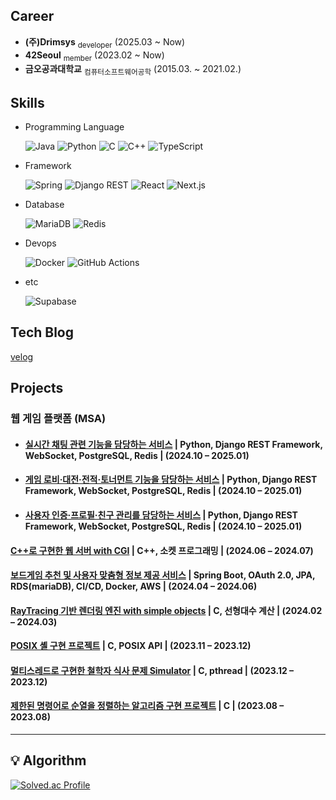 ## Career
- **(주)Drimsys** <sub>developer</sub> (2025.03 ~ Now)
- **42Seoul** <sub>member</sub> (2023.02 ~ Now)
- **금오공과대학교** <sub>컴퓨터소프트웨어공학</sub> (2015.03. ~ 2021.02.)

## Skills
- Programming Language

  ![Java](https://img.shields.io/badge/java-007396?style=flat&logo=java&logoColor=white)
  ![Python](https://img.shields.io/badge/Python-3776AB?style=flat&logo=python&logoColor=white)
  ![C](https://img.shields.io/badge/C-A8B9CC?style=flat&logo=c&logoColor=black)
  ![C++](https://img.shields.io/badge/C++-00599C?style=flat&logo=c%2B%2B&logoColor=white)
  ![TypeScript](https://img.shields.io/badge/TypeScript-3178C6?style=flat&logo=typescript&logoColor=white)

- Framework
  
  ![Spring](https://img.shields.io/badge/Spring-6DB33F?style=flat&logo=spring&logoColor=white)
  ![Django REST](https://img.shields.io/badge/Django%20REST-092E20?style=flat&logo=django&logoColor=white)
  ![React](https://img.shields.io/badge/React-20232A?style=flat&logo=react&logoColor=61DAFB)
  ![Next.js](https://img.shields.io/badge/Next.js-000000?style=flat&logo=nextdotjs&logoColor=white)

- Database

  ![MariaDB](https://img.shields.io/badge/MariaDB-003545?style=flat&logo=mariadb&logoColor=white)
  ![Redis](https://img.shields.io/badge/Redis-DC382D?style=flat&logo=redis&logoColor=white)

- Devops
  
  ![Docker](https://img.shields.io/badge/Docker-2496ED?style=flat&logo=docker&logoColor=white)
  ![GitHub Actions](https://img.shields.io/badge/GitHub%20Actions-2088FF?style=flat&logo=githubactions&logoColor=white)

- etc

  ![Supabase](https://img.shields.io/badge/Supabase-3ECF8E?style=flat&logo=supabase&logoColor=white)

## Tech Blog
[velog](https://velog.io/@tjdtna01/posts)


## Projects
### 웹 게임 플랫폼 (MSA)
- #### [실시간 채팅 관련 기능을 담당하는 서비스](https://github.com/supershy42/chat) | Python, Django REST Framework, WebSocket, PostgreSQL, Redis | (2024.10 – 2025.01)

- #### [게임 로비·대전·전적·토너먼트 기능을 담당하는 서비스](https://github.com/supershy42/game) | Python, Django REST Framework, WebSocket, PostgreSQL, Redis | (2024.10 – 2025.01)

- #### [사용자 인증·프로필·친구 관리를 담당하는 서비스](https://github.com/supershy42/user) | Python, Django REST Framework, WebSocket, PostgreSQL, Redis | (2024.10 – 2025.01)

#### [C++로 구현한 웹 서버 with CGI](https://github.com/SPARTA42CLUB/Webserver) | C++, 소켓 프로그래밍 | (2024.06 – 2024.07)

#### [보드게임 추천 및 사용자 맞춤형 정보 제공 서비스](https://github.com/BoardPick/BoardPick-server) | Spring Boot, OAuth 2.0, JPA, RDS(mariaDB), CI/CD, Docker, AWS | (2024.04 – 2024.06)

#### [RayTracing 기반 렌더링 엔진 with simple objects](https://github.com/seongmik-s-team/miniRT) | C, 선형대수 계산 | (2024.02 – 2024.03)

#### [POSIX 셸 구현 프로젝트](https://github.com/AhnJoonSung/mini-shell) | C, POSIX API | (2023.11 – 2023.12)

#### [멀티스레드로 구현한 철학자 식사 문제 Simulator](https://github.com/AhnJoonSung/philosophers) | C, pthread | (2023.12 – 2023.12)

#### [제한된 명령어로 순열을 정렬하는 알고리즘 구현 프로젝트](https://github.com/AhnJoonSung/PushSwap) | C | (2023.08 – 2023.08)


---

## 💡 Algorithm
[![Solved.ac Profile](http://mazassumnida.wtf/api/v2/generate_badge?boj=tjdtna01)](https://solved.ac/tjdtna01/)
